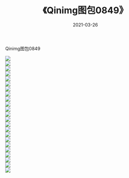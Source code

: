 ﻿---
layout: post
title:  《Qinimg图包0849》
date:   2021-03-26
img: http://imgx.orgx.ga/Qinimg图包/Qinimg图包0849/000.jpg
categories: [美女, 清纯, 唯美]
---

Qinimg图包0849

 ![](http://imgx.orgx.ga/Qinimg图包/Qinimg图包0849/001.jpg) <br>![](http://imgx.orgx.ga/Qinimg图包/Qinimg图包0849/002.jpg) <br>![](http://imgx.orgx.ga/Qinimg图包/Qinimg图包0849/003.jpg) <br>![](http://imgx.orgx.ga/Qinimg图包/Qinimg图包0849/004.jpg) <br>![](http://imgx.orgx.ga/Qinimg图包/Qinimg图包0849/005.jpg) <br>![](http://imgx.orgx.ga/Qinimg图包/Qinimg图包0849/006.jpg) <br>![](http://imgx.orgx.ga/Qinimg图包/Qinimg图包0849/007.jpg) <br>![](http://imgx.orgx.ga/Qinimg图包/Qinimg图包0849/008.jpg) <br>![](http://imgx.orgx.ga/Qinimg图包/Qinimg图包0849/009.jpg) <br>![](http://imgx.orgx.ga/Qinimg图包/Qinimg图包0849/010.jpg) <br>![](http://imgx.orgx.ga/Qinimg图包/Qinimg图包0849/011.jpg) <br>![](http://imgx.orgx.ga/Qinimg图包/Qinimg图包0849/012.jpg) <br>![](http://imgx.orgx.ga/Qinimg图包/Qinimg图包0849/013.jpg) <br>![](http://imgx.orgx.ga/Qinimg图包/Qinimg图包0849/014.jpg) <br>![](http://imgx.orgx.ga/Qinimg图包/Qinimg图包0849/015.jpg) <br>![](http://imgx.orgx.ga/Qinimg图包/Qinimg图包0849/016.jpg) <br>![](http://imgx.orgx.ga/Qinimg图包/Qinimg图包0849/017.jpg) <br>![](http://imgx.orgx.ga/Qinimg图包/Qinimg图包0849/018.jpg) <br>![](http://imgx.orgx.ga/Qinimg图包/Qinimg图包0849/019.jpg) <br>![](http://imgx.orgx.ga/Qinimg图包/Qinimg图包0849/020.jpg) <br>![](http://imgx.orgx.ga/Qinimg图包/Qinimg图包0849/021.jpg) <br>![](http://imgx.orgx.ga/Qinimg图包/Qinimg图包0849/022.jpg) <br>![](http://imgx.orgx.ga/Qinimg图包/Qinimg图包0849/023.jpg) <br>